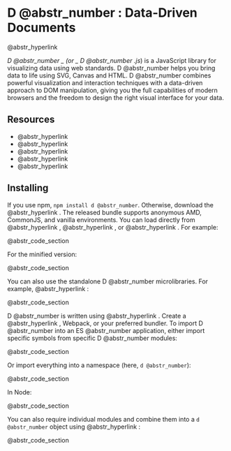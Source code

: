 # D @abstr_number : Data-Driven Documents

@abstr_hyperlink 

**D @abstr_number _* (or *_ D @abstr_number .js**) is a JavaScript library for visualizing data using web standards. D @abstr_number helps you bring data to life using SVG, Canvas and HTML. D @abstr_number combines powerful visualization and interaction techniques with a data-driven approach to DOM manipulation, giving you the full capabilities of modern browsers and the freedom to design the right visual interface for your data.

## Resources

  * @abstr_hyperlink 
  * @abstr_hyperlink 
  * @abstr_hyperlink 
  * @abstr_hyperlink 
  * @abstr_hyperlink 



## Installing

If you use npm, `npm install d @abstr_number`. Otherwise, download the @abstr_hyperlink . The released bundle supports anonymous AMD, CommonJS, and vanilla environments. You can load directly from @abstr_hyperlink , @abstr_hyperlink , or @abstr_hyperlink . For example:

@abstr_code_section 

For the minified version:

@abstr_code_section 

You can also use the standalone D @abstr_number microlibraries. For example, @abstr_hyperlink :

@abstr_code_section 

D @abstr_number is written using @abstr_hyperlink . Create a @abstr_hyperlink , Webpack, or your preferred bundler. To import D @abstr_number into an ES @abstr_number application, either import specific symbols from specific D @abstr_number modules:

@abstr_code_section 

Or import everything into a namespace (here, `d @abstr_number`):

@abstr_code_section 

In Node:

@abstr_code_section 

You can also require individual modules and combine them into a `d @abstr_number` object using @abstr_hyperlink :

@abstr_code_section 
